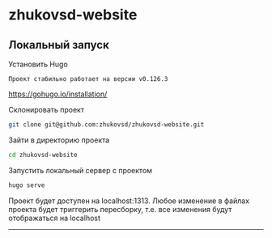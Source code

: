 # zhukovsd-website 

## Локальный запуск

Установить Hugo 

`Проект стабильно работает на версии v0.126.3`

https://gohugo.io/installation/

Склонировать проект

```bash
git clone git@github.com:zhukovsd/zhukovsd-website.git
```

Зайти в директорию проекта

```bash
cd zhukovsd-website
```
Запустить локальный сервер с проектом

```bash
hugo serve
```

Проект будет доступен на localhost:1313. Любое изменение в файлах проекта будет триггерить пересборку, т.е. все изменения будут отображаться на localhost

---


